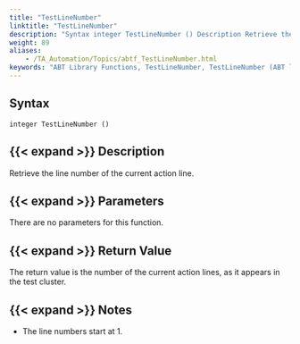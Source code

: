 ```yaml
--- 
title: "TestLineNumber"
linktitle: "TestLineNumber"
description: "Syntax integer TestLineNumber () Description Retrieve the line number of the current action line. Parameters There are no parameters for this function. Return Value The return value is the number of ..."
weight: 89
aliases: 
    - /TA_Automation/Topics/abtf_TestLineNumber.html
keywords: "ABT Library Functions, TestLineNumber, TestLineNumber (ABT library function)"
---
```


## Syntax

`integer TestLineNumber ()`

## {{< expand >}} Description

Retrieve the line number of the current action line.

## {{< expand >}} Parameters

There are no parameters for this function.

## {{< expand >}} Return Value

The return value is the number of the current action lines, as it appears in the test cluster.

## {{< expand >}} Notes

-   The line numbers start at 1.




